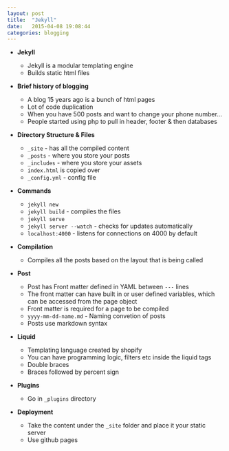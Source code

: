 ```yaml
---
layout: post
title:  "Jekyll"
date:   2015-04-08 19:08:44
categories: blogging
---
```


* __Jekyll__
  * Jekyll is a modular templating engine
  * Builds static html files

* __Brief history of blogging__
  * A blog 15 years ago is a bunch of html pages
  * Lot of code duplication
  * When you have 500 posts and want to change your phone number...
  * People started using php to pull in header, footer & then databases

* __Directory Structure & Files__
  * `_site` - has all the compiled content
  * `_posts` - where you store your posts
  * `_includes` - where you store your assets
  * `index.html` is copied over
  * `_config.yml` - config file

* __Commands__
  * `jekyll new`
  * `jekyll build` - compiles the files
  * `jekyll serve`
  * `jekyll server --watch` - checks for updates automatically
  * `localhost:4000` - listens for connections on 4000 by default

* __Compilation__
  * Compiles all the posts based on the layout that is being called

* __Post__
  * Post has Front matter defined in YAML between `---` lines
  * The front matter can have built in or user defined variables, which can be accessed from the page object
  * Front matter is required for a page to be compiled
  * `yyyy-mm-dd-name.md` - Naming convetion of posts
  * Posts use markdown syntax

* __Liquid__
  * Templating language created by shopify
  * You can have programming logic, filters etc inside the liquid tags
  * Double braces
  * Braces followed by percent sign

* __Plugins__
  * Go in `_plugins` directory

* __Deployment__
  * Take the content under the `_site` folder and place it your static server
  * Use github pages
